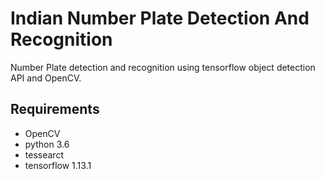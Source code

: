 # Indian Number Plate Detection And Recognition

Number Plate detection and recognition using tensorflow object detection API and OpenCV. 

## Requirements 
  * OpenCV
  * python 3.6
  * tessearct
  * tensorflow 1.13.1
  
